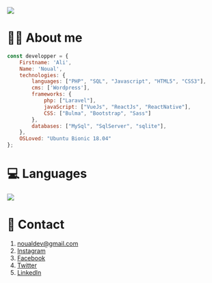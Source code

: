  <img src="https://github-readme-stats.vercel.app/api?username=NoualAli&show_icons=true"/>

# 👨‍💻 About me
``` javascript
const developper = {
    Firstname: 'Ali',
    Name: 'Noual',
    technologies: {
        languages: ["PHP", "SQL", "Javascript", "HTML5", "CSS3"],
        cms: ['Wordpress'],
        frameworks: {
            php: ["Laravel"],
            javaScript: ["VueJs", "ReactJs", "ReactNative"],
            CSS: ["Bulma", "Bootstrap", "Sass"]
        },
        databases: ["MySql", "SqlServer", "sqlite"],
    },
    OSLoved: "Ubuntu Bionic 18.04"
};
```
# 💻 Languages
<img src="https://github-readme-stats.vercel.app/api/top-langs/?username=NoualAli&theme=blue-green"/>

# 📧 Contact

  1. noualdev@gmail.com
  2. [Instagram](https://www.instagram.com/_ro__yal/)
  3. [Facebook](https://web.facebook.com/ali.nl.3781)
  4. [Twitter](https://twitter.com/noual_ali)
  5. [LinkedIn](https://linkedin.com/in/ali-noual)
